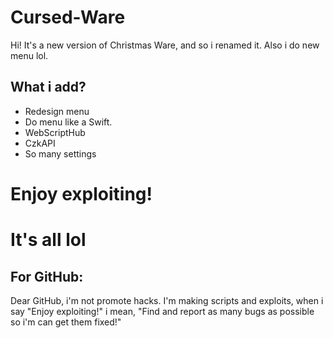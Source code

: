# Cursed-Ware
Hi! It's a new version of Christmas Ware, and so i renamed it. Also i do new menu lol.

## What i add?
 - Redesign menu
 - Do menu like a Swift.
 - WebScriptHub
 - CzkAPI
 - So many settings
# Enjoy exploiting!
# It's all lol

## For GitHub:
Dear GitHub, i'm not promote hacks.
I'm making scripts and exploits, when i say "Enjoy exploiting!" i mean, "Find and report as many bugs as possible so i'm can get them fixed!"
